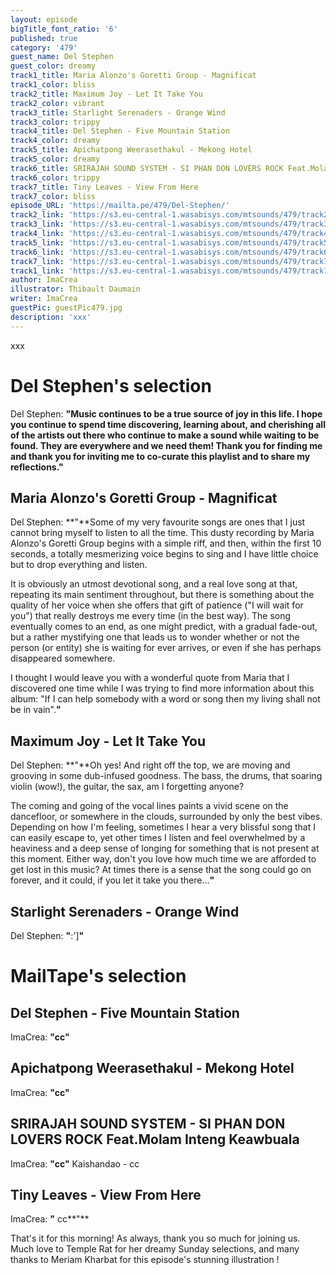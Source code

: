 ```yaml
---
layout: episode
bigTitle_font_ratio: '6'
published: true
category: '479'
guest_name: Del Stephen
guest_color: dreamy
track1_title: Maria Alonzo's Goretti Group - Magnificat
track1_color: bliss
track2_title: Maximum Joy - Let It Take You
track2_color: vibrant
track3_title: Starlight Serenaders - Orange Wind
track3_color: trippy
track4_title: Del Stephen - Five Mountain Station
track4_color: dreamy
track5_title: Apichatpong Weerasethakul - Mekong Hotel
track5_color: dreamy
track6_title: SRIRAJAH SOUND SYSTEM - SI PHAN DON LOVERS ROCK Feat.Molam Inteng Keawbuala
track6_color: trippy
track7_title: Tiny Leaves - View From Here
track7_color: bliss
episode_URL: 'https://mailta.pe/479/Del-Stephen/'
track2_link: 'https://s3.eu-central-1.wasabisys.com/mtsounds/479/track2.mp3'
track3_link: 'https://s3.eu-central-1.wasabisys.com/mtsounds/479/track3.mp3'
track4_link: 'https://s3.eu-central-1.wasabisys.com/mtsounds/479/track4.mp3'
track5_link: 'https://s3.eu-central-1.wasabisys.com/mtsounds/479/track5.mp3'
track6_link: 'https://s3.eu-central-1.wasabisys.com/mtsounds/479/track6.mp3'
track7_link: 'https://s3.eu-central-1.wasabisys.com/mtsounds/479/track7.mp3'
track1_link: 'https://s3.eu-central-1.wasabisys.com/mtsounds/479/track1.mp3'
author: ImaCrea
illustrator: Thibault Daumain
writer: ImaCrea
guestPic: guestPic479.jpg
description: 'xxx'
---
```

<p id="introduction"> xxx
</p>


# Del Stephen's selection

Del Stephen: **"**Music continues to be a true source of joy in this life. I hope you continue to spend time discovering, learning about, and cherishing all of the artists out there who continue to make a sound while waiting to be found. They are everywhere and we need them! Thank you for finding me and thank you for inviting me to co-curate this playlist and to share my reflections.**"**


## Maria Alonzo's Goretti Group - Magnificat
Del Stephen: **"**Some of my very favourite songs are ones that I just cannot bring myself to listen to all the time. This dusty recording by Maria Alonzo's Goretti Group begins with a simple riff, and then, within the first 10 seconds, a totally mesmerizing voice begins to sing and I have little choice but to drop everything and listen. 

It is obviously an utmost devotional song, and a real love song at that, repeating its main sentiment throughout, but there is something about the quality of her voice when she offers that gift of patience ("I will wait for you") that really destroys me every time (in the best way). The song eventually comes to an end, as one might predict, with a gradual fade-out, but a rather mystifying one that leads us to wonder whether or not the person (or entity) she is waiting for ever arrives, or even if she has perhaps disappeared somewhere.

I thought I would leave you with a wonderful quote from Maria that I discovered one time while I was trying to find more information about this album: "If I can help somebody with a word or song then my living shall not be in vain".**"**

## Maximum Joy - Let It Take You
Del Stephen: **"**Oh yes! And right off the top, we are moving and grooving in some dub-infused goodness. The bass, the drums, that soaring violin (wow!), the guitar, the sax, am I forgetting anyone? 

The coming and going of the vocal lines paints a vivid scene on the dancefloor, or somewhere in the clouds, surrounded by only the best vibes. Depending on how I'm feeling, sometimes I hear a very blissful song that I can easily escape to, yet other times I listen and feel overwhelmed by a heaviness and a deep sense of longing for something that is not present at this moment. Either way, don't you love how much time we are afforded to get lost in this music? At times there is a sense that the song could go on forever, and it could, if you let it take you there...**"**

## Starlight Serenaders - Orange Wind
Del Stephen: **"**:']**"**


# MailTape's selection

## Del Stephen - Five Mountain Station
ImaCrea: **"**cc**"**

## Apichatpong Weerasethakul - Mekong Hotel
ImaCrea: **"**cc**"**

## SRIRAJAH SOUND SYSTEM - SI PHAN DON LOVERS ROCK Feat.Molam Inteng Keawbuala
ImaCrea: **"**cc**"**
Kaishandao - cc

## Tiny Leaves - View From Here
ImaCrea: **"** cc**"**


<p id="outroduction">That's it for this morning! As always, thank you so much for joining us. Much love to Temple Rat for her dreamy Sunday selections, and many thanks to Meriam Kharbat for this episode's stunning illustration !</p>
